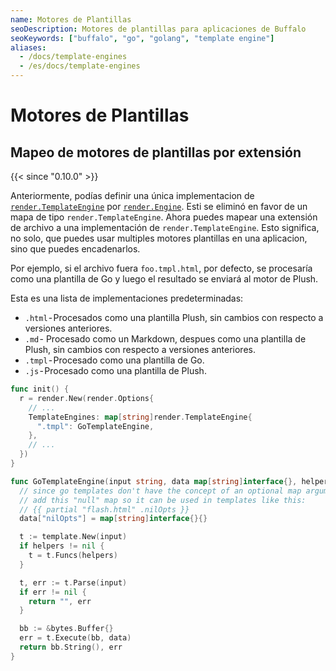 ```yaml
---
name: Motores de Plantillas
seoDescription: Motores de plantillas para aplicaciones de Buffalo
seoKeywords: ["buffalo", "go", "golang", "template engine"]
aliases:
  - /docs/template-engines
  - /es/docs/template-engines
---
```


# Motores de Plantillas

## Mapeo de motores de plantillas por extensión

{{< since "0.10.0" >}}

Anteriormente, podías definir una única implementacion de [`render.TemplateEngine`](https://godoc.org/github.com/gobuffalo/buffalo/render#TemplateEngine) por [`render.Engine`](https://godoc.org/github.com/gobuffalo/buffalo/render#Engine). Esti se eliminó en favor de un mapa de tipo `render.TemplateEngine`. Ahora puedes mapear una extensión de archivo a una implementación de `render.TemplateEngine`. Esto significa, no solo, que puedes usar multiples motores plantillas en una aplicacion, sino que puedes encadenarlos.


Por ejemplo, si el archivo fuera `foo.tmpl.html`, por defecto, se procesaría como una plantilla de Go y luego el resultado se enviará al motor de Plush.

Esta es una lista de implementaciones predeterminadas:

* `.html` - Procesados como una plantilla Plush, sin cambios con respecto a versiones anteriores.
* `.md` - Procesado como un Markdown, despues como una plantilla de Plush, sin cambios con respecto a versiones anteriores.
* `.tmpl` - Procesado como una plantilla de Go.
* `.js` - Procesado como una plantilla de Plush.

```go
func init() {
  r = render.New(render.Options{
    // ...
    TemplateEngines: map[string]render.TemplateEngine{
      ".tmpl": GoTemplateEngine,
    },
    // ...
  })
}

func GoTemplateEngine(input string, data map[string]interface{}, helpers map[string]interface{}) (string, error) {
  // since go templates don't have the concept of an optional map argument like Plush does
  // add this "null" map so it can be used in templates like this:
  // {{ partial "flash.html" .nilOpts }}
  data["nilOpts"] = map[string]interface{}{}

  t := template.New(input)
  if helpers != nil {
    t = t.Funcs(helpers)
  }

  t, err := t.Parse(input)
  if err != nil {
    return "", err
  }

  bb := &bytes.Buffer{}
  err = t.Execute(bb, data)
  return bb.String(), err
}
```
